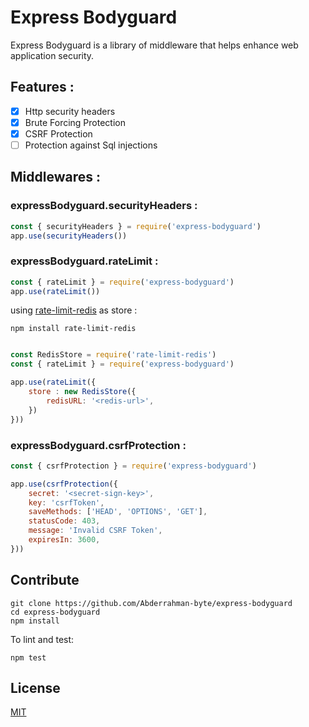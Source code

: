 # Express Bodyguard

Express Bodyguard is a library of middleware that helps enhance web application security.

## Features :

- [x] Http security headers
- [x] Brute Forcing Protection
- [x] CSRF Protection
- [ ] Protection against Sql injections

## Middlewares :

### expressBodyguard.securityHeaders :

```javascript
const { securityHeaders } = require('express-bodyguard')
app.use(securityHeaders())
```

### expressBodyguard.rateLimit :

```javascript
const { rateLimit } = require('express-bodyguard')
app.use(rateLimit())
```

using [rate-limit-redis](https://github.com/wyattjoh/rate-limit-redis) as store :

```shell
npm install rate-limit-redis
```

```javascript

const RedisStore = require('rate-limit-redis')
const { rateLimit } = require('express-bodyguard')

app.use(rateLimit({
    store : new RedisStore({
        redisURL: '<redis-url>',
    })
}))
```

### expressBodyguard.csrfProtection :
```javascript
const { csrfProtection } = require('express-bodyguard')

app.use(csrfProtection({
    secret: '<secret-sign-key>',
    key: 'csrfToken',
    saveMethods: ['HEAD', 'OPTIONS', 'GET'],
    statusCode: 403,
    message: 'Invalid CSRF Token',
    expiresIn: 3600,
}))
```

## Contribute

```
git clone https://github.com/Abderrahman-byte/express-bodyguard
cd express-bodyguard
npm install
```

To lint and test:

```
npm test
```

## License

[MIT](LICENSE)
